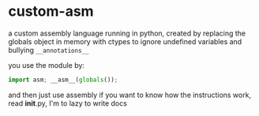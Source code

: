 # custom-asm

a custom assembly language running in python, created by replacing the globals object in memory with ctypes to ignore undefined variables and bullying  `__annotations__`


you use the module by:
```py
import asm; __asm__(globals());
```

and then just use assembly
if you want to know how the instructions work, read __init__.py, I'm to lazy to write docs
